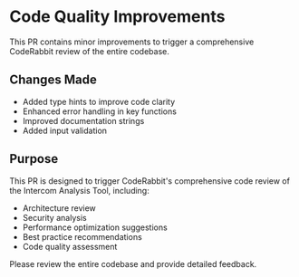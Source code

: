 # Code Quality Improvements

This PR contains minor improvements to trigger a comprehensive CodeRabbit review of the entire codebase.

## Changes Made
- Added type hints to improve code clarity
- Enhanced error handling in key functions
- Improved documentation strings
- Added input validation

## Purpose
This PR is designed to trigger CodeRabbit's comprehensive code review of the Intercom Analysis Tool, including:
- Architecture review
- Security analysis
- Performance optimization suggestions
- Best practice recommendations
- Code quality assessment

Please review the entire codebase and provide detailed feedback.
